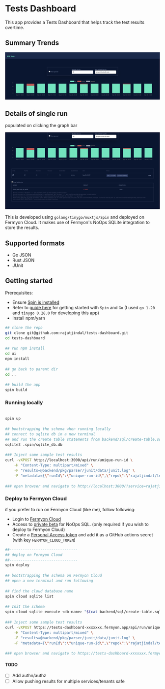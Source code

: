 # Tests Dashboard

This app provides a Tests Dashboard that helps track the test results overtime.

## Summary Trends
![Summary of trends](docs/summary.png)

## Details of single run

populated on clicking the graph bar

![Details of single run](docs/details.png)

This is developed using `golang/tinygo/nuxtjs/Spin` and deployed on Fermyon Cloud. It makes use of Fermyon's NoOps SQLite integration to store the results.

## Supported formats

- Go JSON
- Rust JSON
- JUnit

## Getting started

Prerequisites:

- Ensure [Spin is installed](https://developer.fermyon.com/spin/install)
- Refer to [guide here](https://developer.fermyon.com/spin/go-components) for getting started with `Spin` and `Go` (I used `go 1.20` and `tinygo 0.28.0` for developing this app)
- Install npm/yarn


```bash
## clone the repo
git clone git@github.com:rajatjindal/tests-dashboard.git
cd tests-dashboard

## run npm install
cd ui
npm install

## go back to parent dir
cd ..

## build the app
spin build
```

### Running locally

```bash

spin up

## bootstrapping the schema when running locally
## connect to sqlite db in a new terminal
## and run the create table statements from backend/sql/create-table.sql
sqlite3 .spin/sqlite_db.db

### Inject some sample test results
curl -vXPOST http://localhost:3000/api/run/unique-run-id \
	-H "Content-Type: multipart/mixed" \
	-F "results=@backend/pkg/parser/junit/data/junit.log" \
	-F "metadata={\"runId\":\"unique-run-id\",\"repo\":\"rajatjindal/tests-dashboard\",\"branch\":\"main\",\"format\":\"junit\", \"link\":\"http://link/to/github/actions/or/elsewhere\", \"tags\":\"tag1,tag2\"};type=application/json"

### open browser and navigate to http://localhost:3000/?service=rajatjindal/tests-dashboard
```

### Deploy to Fermyon Cloud

if you prefer to run on Fermyon Cloud (like me), follow following:

- Login to [Fermyon Cloud](https://cloud.fermyon.com)
- Access to [private beta](https://developer.fermyon.com/cloud/noops-sql-db#grant-sqlite-permission) for NoOps SQL. (only required if you wish to deploy to Fermyon Cloud)
- Create a [Personal Access token](https://developer.fermyon.com/cloud/user-settings#create-a-pat) and add it as a GitHub actions secret (with key `FERMYON_CLOUD_TOKEN`)

```bash
##-------------------------------
## deploy on Fermyon Cloud
##-------------------------------
spin deploy

## bootstrapping the schema on Fermyon Cloud
## open a new terminal and run following

## find the cloud database name
spin cloud sqlite list

## Init the schema
spin cloud sqlite execute <db-name> "$(cat backend/sql/create-table.sql)"

### Inject some sample test results
curl -vXPOST https://tests-dashboard-xxxxxxx.fermyon.app/api/run/unique-run-id \
	-H "Content-Type: multipart/mixed" \
	-F "results=@backend/pkg/parser/junit/data/junit.log" \
	-F "metadata={\"runId\":\"unique-run-id\",\"repo\":\"rajatjindal/tests-dashboard\",\"branch\":\"main\",\"format\":\"junit\", \"link\":\"http://link/to/github/actions/or/elsewhere\", \"tags\":\"tag1,tag2\"};type=application/json"

### open browser and navigate to https://tests-dashboard-xxxxxxx.fermyon.app?service=rajatjindal/tests-dashboard
```


#### TODO

- [ ] Add authn/authz
- [ ] Allow pushing results for multiple services/tenants safe
